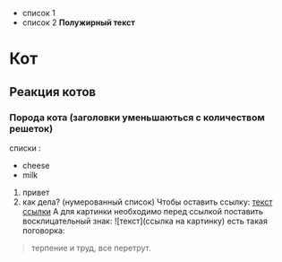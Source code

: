 - список 1
- список 2
**Полужирный текст**
# Кот
## Реакция котов
### Порода кота (заголовки уменьшаються с количеством решеток)
списки :
* cheese
* milk 
1. привет
2. как дела? (нумерованный список)
Чтобы оставить ссылку:
[текст ссылки](https://htmlacademy.ru)
А для картинки необходимо перед ссылкой поставить восклицательный знак:
![текст](ссылка на картинку)
есть такая поговорка:
> терпение и труд, все перетрут.